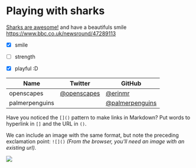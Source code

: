 # Playing with sharks

[Sharks are awesome!](https://www.bbc.co.uk/newsround/47289113) and have a beautifuls smile <https://www.bbc.co.uk/newsround/47289113>


- [x] smile
- [ ] strength
- [x] playful :D


Name | Twitter | GitHub
-----|---------|--------
openscapes | [@openscapes](https://twitter.com/openscapes) | [@erinmr](https://github.com/openscapes)
palmerpenguins |  | [@palmerpenguins](https://github.com/allisonhorst/palmerpenguins)

Have you noticed the `[]()` pattern to make links in Markdown? Put words to hyperlink in `[]` and the URL in `()`. 

We can include an image with the same format, but note the preceding exclamation point: `![]()` *(From the browser, you'll need an image with an existing url).* 

![](https://ichef.bbci.co.uk/news/800/cpsprodpb/EDA8/production/_105704806_gettyimages-610279822.jpg)
